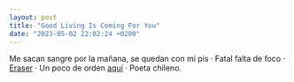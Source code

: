 ```yaml
---
layout: post
title: "Good Living Is Coming For You"
date: "2023-05-02 22:02:24 +0200"
---
```


Me sacan sangre por la mañana, se quedan con mi pis · Fatal falta de foco · [Eraser](https://sweepingpromises.bandcamp.com/album/good-living-is-coming-for-you-2) · Un poco de orden [aquí](/photos) · Poeta chileno.

